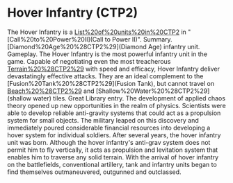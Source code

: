 # Hover Infantry (CTP2)

The Hover Infantry is a [List%20of%20units%20in%20CTP2](unit) in "[Call%20to%20Power%20II](Call to Power II)".
Summary.
[Diamond%20Age%20%28CTP2%29](Diamond Age) infantry unit.
Gameplay.
The Hover Infantry is the most powerful infantry unit in the game. Capable of negotiating even the most treacherous [Terrain%20%28CTP2%29](terrain) with speed and efficacy, Hover Infantry deliver devastatingly effective attacks. They are an ideal complement to the [Fusion%20Tank%20%28CTP2%29](Fusion Tank), but cannot travel on [Beach%20%28CTP2%29](beach) and [Shallow%20Water%20%28CTP2%29](shallow water) tiles.
Great Library entry.
The development of applied chaos theory opened up new opportunities in the realm of physics. Scientists were able to develop reliable anti-gravity systems that could act as a propulsion system for small objects. The military leaped on this discovery and immediately poured considerable financial resources into developing a hover system for individual soldiers. After several years, the hover infantry unit was born. Although the hover infantry's anti-grav system does not permit him to fly vertically, it acts as propulsion and levitation system that enables him to traverse any solid terrain. With the arrival of hover infantry on the battlefields, conventional artillery, tank and infantry units began to find themselves outmaneuvered, outgunned and outclassed.